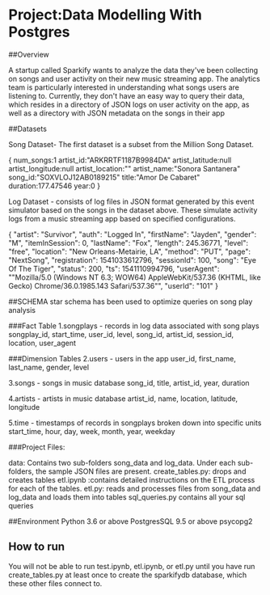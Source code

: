 # Project:Data Modelling With Postgres

##Overview

A startup called Sparkify wants to analyze the data they've been collecting on songs and user activity on their new music streaming app. The analytics team is particularly interested in understanding what songs users are listening to. Currently, they don't have an easy way to query their data, which resides in a directory of JSON logs on user activity on the app, as well as a directory with JSON metadata on the songs in their app

##Datasets

Song Dataset- The first dataset is a subset  from the Million Song Dataset. 


{
num_songs:1
artist_id:"ARKRRTF1187B9984DA"
artist_latitude:null
artist_longitude:null
artist_location:""
artist_name:"Sonora Santanera"
song_id:"SOXVLOJ12AB0189215"
title:"Amor De Cabaret"
duration:177.47546
year:0
}

Log Dataset - consists of log files in JSON format generated by this event simulator based on the songs in the dataset above. These simulate activity logs from a music streaming app based on specified configurations.


{
  "artist": "Survivor",
  "auth": "Logged In",
  "firstName": "Jayden",
  "gender": "M",
  "itemInSession": 0,
  "lastName": "Fox",
  "length": 245.36771,
  "level": "free",
  "location": "New Orleans-Metairie, LA",
  "method": "PUT",
  "page": "NextSong",
  "registration": 1541033612796,
  "sessionId": 100,
  "song": "Eye Of The Tiger",
  "status": 200,
  "ts": 1541110994796,
  "userAgent": "\"Mozilla/5.0 (Windows NT 6.3; WOW64) AppleWebKit/537.36 (KHTML, like Gecko) Chrome/36.0.1985.143 Safari/537.36\"",
  "userId": "101"
}


##SCHEMA
star schema has been used to optimize queries on song play analysis 

###Fact Table 
1.songplays - records in log data associated with song plays
songplay_id, start_time, user_id, level, song_id, artist_id, session_id, location, user_agent

###Dimension Tables
2.users - users in the app
user_id, first_name, last_name, gender, level

3.songs - songs in music database
song_id, title, artist_id, year, duration

4.artists - artists in music database
artist_id, name, location, latitude, longitude

5.time - timestamps of records in songplays broken down into specific units
start_time, hour, day, week, month, year, weekday

###Project Files:

data: Contains two sub-folders song_data and log_data. Under each sub-folders, the sample JSON files are present. 
create_tables.py: drops and creates tables
etl.ipynb :contains detailed instructions on the ETL process for each of the tables. 
etl.py: reads and processes files from song_data and log_data and loads them into tables 
sql_queries.py contains all your sql queries

##Environment
Python 3.6 or above
PostgresSQL 9.5 or above
psycopg2 

## How to run
You will not be able to run test.ipynb, etl.ipynb, or etl.py until you have run create_tables.py at least once to create the sparkifydb database, which these other files connect to.

